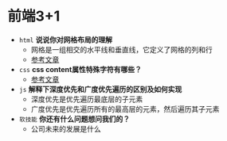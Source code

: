 # 前端3+1
- `html` **说说你对网格布局的理解**
    - 网格是一组相交的水平线和垂直线，它定义了网格的列和行
    - [参考文章](https://www.jianshu.com/p/dc8d9072b857)
- `css` **css content属性特殊字符有哪些？**
    - [参考文章](https://blog.csdn.net/zx562602419/article/details/81020342)
- `js` **解释下深度优先和广度优先遍历的区别及如何实现**
    - 深度优先是优先遍历最底层的子元素
    - 广度优先是优先遍历所有的最高层的元素，然后遍历其子元素
- `软技能` **你还有什么问题想问我们的？**
     - 公司未来的发展是什么